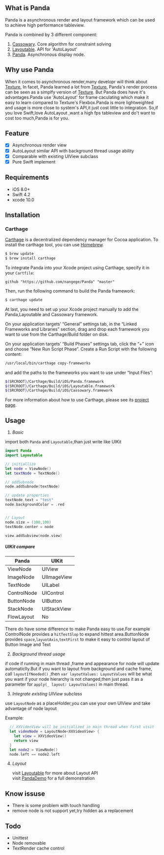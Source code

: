 ## What is Panda


Panda is a asynchronous render and layout framework which can be used to achieve high performance tableview. 

Panda is combined by 3 different component:

1. [Cassowary](https://github.com/nangege/Cassowary).  Core algorithm for constraint solving
2. [Layoutable](https://github.com/nangege/Layoutable). API  for 'AutoLayout'
3. [Panda](https://github.com/nangege/Panda). Asynchronous display node.

## Why use Panda
When it comes to  asynchronous render,many developr will think about [Texture](https://github.com/texturegroup/texture/), In facet, Panda learned a lot from [Texture](https://github.com/texturegroup/texture/), Panda's render process can be seen as a simplfy version of [Texture](https://github.com/texturegroup/texture/). But Panda does have it's advantages.Panda use 'AutoLayout' for frame caculating which make it easy to learn compared to Texture's Flexbox.Panda is more lightweighted and usage is more close to system's API,it just cost little to integration. So,if you love Swift,love AutoLayout ,want a high fps tableview and do't want to cost too much,Panda is for you. 


## Feature
- [x] Asynchronous render view
- [x] AutoLayout similar API with background thread usage ability
- [x] Comparable with existing UIView subclass
- [x] Pure Swift implement

## Requirements
- iOS 8.0+
- Swift 4.2
- xcode 10.0

## Installation

### Carthage

[Carthage](https://github.com/Carthage/Carthage) is a decentralized dependency manager for Cocoa application. To install the carthage tool, you can use [Homebrew](http://brew.sh).

```bash
$ brew update
$ brew install carthage
```

To integrate Panda into your Xcode project using Carthage, specify it in your `Cartfile`:

```ogdl
github "https://github.com/nangege/Panda" "master"
```

Then, run the following command to build the Panda framework:

```bash
$ carthage update
```

At last, you need to set up your Xcode project manually to add the Panda,Layoutable and Cassowary framework.

On your application targets’ “General” settings tab, in the “Linked Frameworks and Libraries” section, drag and drop each framework you want to use from the Carthage/Build folder on disk.

On your application targets’ “Build Phases” settings tab, click the “+” icon and choose “New Run Script Phase”. Create a Run Script with the following content:

```bash
/usr/local/bin/carthage copy-frameworks
```

and add the paths to the frameworks you want to use under “Input Files”:

```bash
$(SRCROOT)/Carthage/Build/iOS/Panda.framework
$(SRCROOT)/Carthage/Build/iOS/Layoutable.framework
$(SRCROOT)/Carthage/Build/iOS/Cassowary.framework
```

For more information about how to use Carthage, please see its [project page](https://github.com/Carthage/Carthage).




## Usage

1. *Basic*

  import both `Panda` and `Layoutable`,than just write like UIKit
  
  ```swift
  import Panda
  import Layoutable

  // initiallize 
  let node = ViewNode()
  let textNode = TextNode()
  
  // addSubnode
  node.addSubnode(textNode)
  
  // update properties
  textNode.text = "test"
  node.backgroundColor = .red
  

  // Layout
  node.size = (100,100)
  textNode.center = node
  
  view.addSubview(node.view)

  ```
  
  ##### UIKit compare
 
  Panda                        |  UIKit                     
  -------------------------    |  --------------------
  ViewNode                     |  UIView                    
  ImageNode                    |  UIImageView              
  TextNode                     |  UILabel                   
  ControlNode                  |  UIControl
  ButtonNode                   |  UIButton
  StackNode                    |  UIStackView
  FlowLayout                   |  No
  
  There do have some difference to make Panda easy to use.For example ControlNode provides a `hitTestSlop` to expand hittest area.ButtonNode provides `space`,`layuotAxis`,`textFirst` to make it easy to control layout of Button Image and Text

  
2. *Background thread usage*
 
  if code if running in main thread ,frame and appearance for node  will update automaticlly.But if you want to layout from background and cache frame,  call `layoutIfNeeded()` ,then `var layoutValues: LayoutValues` will be what you want if your node hierarchy is not changed,then just pass it as a parameter for `apply(_ layout: LayoutValues)` in main thread.

3. *Integrate existing UIView subclass*

  use `LayoutNode` as a placeHolder,you can use your own UIView and take advantage of node layout
  
  Example:
   
  ```swift
    // XXVideoView will be initialized in main thread when first visit
    let videoNode = LayoutNode<XXVideoView> {
      let view = XXVideoView()
      return view
    }
    let node2 = ViewNode()
    node.left == node2.left
  ``` 

4. *Layout* 
   
   visit [Layoutable](https://github.com/nangege/Layoutable) for more about Layout API    
   visit [PandaDemo](https://github.com/nangege/PandaDemo)   for a full demonstration





## Know issuse
- There is some problem with touch handling
- remove node is not support yet,try hidden as a replacement

## Todo
- Unittest
- Node removable
- TextRender cache control


